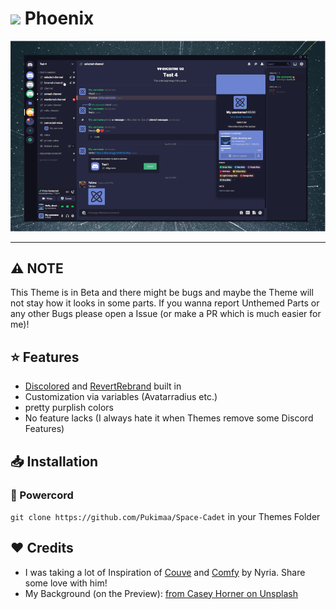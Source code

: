 # <img src="https://git.pukima.site/avatars/d6914806bd706f2b64cbeb7dbee9db45" height="32px"> Phoenix
![Preview](assets/preview.png)

---

## ⚠️ NOTE
This Theme is in Beta and there might be bugs and maybe the Theme will not stay how it looks in some parts. If you wanna report Unthemed Parts or any other Bugs please open a Issue (or make a PR which is much easier for me)!

## ⭐ Features
- [Discolored](https://github.com/NYRI4/Discolored) and [RevertRebrand](https://github.com/Goose-Nest/GT-RevertRebrand) built in
- Customization via variables (Avatarradius etc.)
- pretty purplish colors
- No feature lacks (I always hate it when Themes remove some Discord Features)

## 📥 Installation
### 🔌 Powercord
`git clone https://github.com/Pukimaa/Space-Cadet` in your Themes Folder

## ️️️❤️ Credits
* I was taking a lot of Inspiration of [Couve](https://github.com/NYRI4/Couve) and [Comfy](https://github.com/NYRI4/Comfy/) by Nyria. Share some love with him!
* My Background (on the Preview): [from Casey Horner on Unsplash](https://unsplash.com/photos/RmoWqDCqN2E?utm_source=unsplash&utm_medium=referral&utm_content=creditShareLink)
